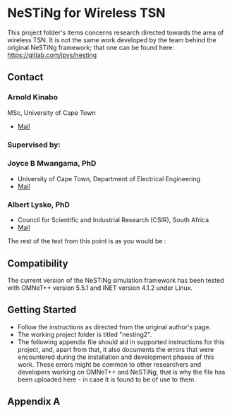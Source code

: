 # NeSTiNg for Wireless TSN

This project folder's items concerns research directed towards the area of wireless TSN. It is not the same work developed by the team behind the original NeSTiNg framework; that one can be found here: https://gitlab.com/ipvs/nesting

## Contact
### Arnold Kinabo
MSc, University of Cape Town
+ [Mail](knbarn001@myuct.ac.za)

### Supervised by:
### Joyce B Mwangama, PhD
+ University of Cape Town, Department of Electrical Engineering
+ [Mail](joycebm@crg.ee.uct.ac.za)
### Albert Lysko, PhD
+ Council for Scientific and Industrial Research (CSIR), South Africa
+ [Mail](albert.lysko@csir.co.za)

The rest of the text from this point is as you would be :


## Compatibility

The current version of the NeSTiNg simulation framework has been tested with OMNeT++ version 5.5.1 and INET version 4.1.2 under Linux.

## Getting Started

+ Follow the instructions as directed from the original author's page.
+ The working project folder is titled "nesting2".
+ The following appendix file should aid in supported instructions for this project, and, apart from that, it also documents the errors that were encountered during the installation and development phases of this work. These errors might be common to other researchers and developers working on OMNeT++ and NeSTiNg, that is why the file has been uploaded here - in case it is found to be of use to them.

## Appendix A
